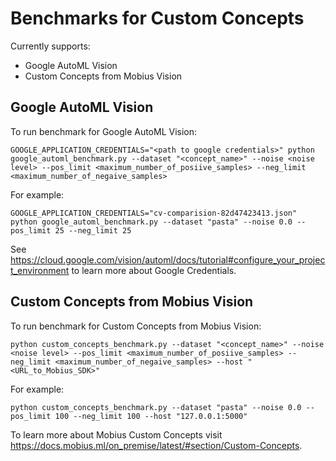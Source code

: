 # Benchmarks for Custom Concepts

Currently supports:
- Google AutoML Vision
- Custom Concepts from Mobius Vision

## Google AutoML Vision

To run benchmark for Google AutoML Vision:

`GOOGLE_APPLICATION_CREDENTIALS="<path to google credentials>" python google_automl_benchmark.py --dataset "<concept_name>" --noise <noise level> --pos_limit <maximum_number_of_posiive_samples> --neg_limit <maximum_number_of_negaive_samples>`

For example:

`GOOGLE_APPLICATION_CREDENTIALS="cv-comparision-82d47423413.json" python google_automl_benchmark.py --dataset "pasta" --noise 0.0 --pos_limit 25 --neg_limit 25`


See https://cloud.google.com/vision/automl/docs/tutorial#configure_your_project_environment to learn more about Google Credentials.


## Custom Concepts from Mobius Vision

To run benchmark for Custom Concepts from Mobius Vision:

`python custom_concepts_benchmark.py --dataset "<concept_name>" --noise <noise level> --pos_limit <maximum_number_of_posiive_samples> --neg_limit <maximum_number_of_negaive_samples> --host "<URL_to_Mobius_SDK>"`

For example:

`python custom_concepts_benchmark.py --dataset "pasta" --noise 0.0 --pos_limit 100 --neg_limit 100 --host "127.0.0.1:5000"`

To learn more about Mobius Custom Concepts visit https://docs.mobius.ml/on_premise/latest/#section/Custom-Concepts.
